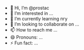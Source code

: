 - 👋 Hi, I’m @prostac
- 👀 I’m interested in ...
- 🌱 I’m currently learning пгу
- 💞️ I’m looking to collaborate on ...
- 📫 How to reach me ...
- 😄 Pronouns: ...
- ⚡ Fun fact: ...

<!---
prostac/prostac is a ✨ special ✨ repository because its `README.md` (this file) appears on your GitHub profile.
You can click the Preview link to take a look at your changes.
--->
